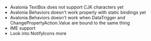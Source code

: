 * Avalonia TextBox does not support CJK characters yet
* Avalonia Behaviors doesn't work properly with static bindings yet
* Avalonia Behaviors doesn't work when DataTrigger and ChangePropertyAction.Value are bound to the same thing
* IME support
* Look into NotifyIcons more